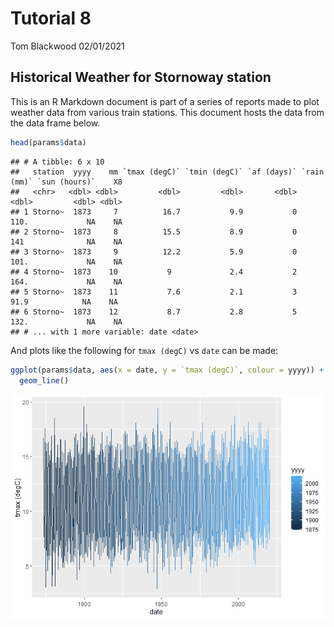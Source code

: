 Tutorial 8
================
Tom Blackwood
02/01/2021

## Historical Weather for Stornoway station

This is an R Markdown document is part of a series of reports made to
plot weather data from various train stations. This document hosts the
data from the data frame below.

``` r
head(params$data)
```

    ## # A tibble: 6 x 10
    ##   station  yyyy    mm `tmax (degC)` `tmin (degC)` `af (days)` `rain (mm)` `sun (hours)`    X8
    ##   <chr>   <dbl> <dbl>         <dbl>         <dbl>       <dbl>       <dbl>         <dbl> <dbl>
    ## 1 Storno~  1873     7          16.7           9.9           0       110.             NA    NA
    ## 2 Storno~  1873     8          15.5           8.9           0       141              NA    NA
    ## 3 Storno~  1873     9          12.2           5.9           0       101.             NA    NA
    ## 4 Storno~  1873    10           9             2.4           2       164.             NA    NA
    ## 5 Storno~  1873    11           7.6           2.1           3        91.9            NA    NA
    ## 6 Storno~  1873    12           8.7           2.8           5       132.             NA    NA
    ## # ... with 1 more variable: date <date>

And plots like the following for `tmax (degC)` vs `date` can be made:

``` r
ggplot(params$data, aes(x = date, y = `tmax (degC)`, colour = yyyy)) + 
  geom_line()
```

![](Report-Stornoway_files/figure-gfm/plot_weather-1.png)<!-- -->
